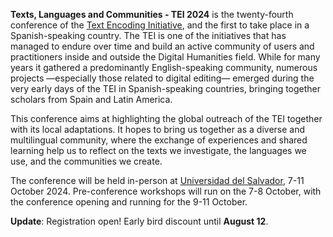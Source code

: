 **Texts, Languages and Communities - TEI 2024** is the twenty-fourth conference of the [Text Encoding Initiative](https://tei-c.org/), and the first to take place in a Spanish-speaking country. The TEI is one of the  initiatives that has managed to endure over time and build an active community of users and practitioners inside and outside the Digital Humanities field. While for many years it gathered a predominantly English-speaking community,  numerous projects —especially those related to digital editing— emerged during the very early days of the TEI in Spanish-speaking countries, bringing together scholars from Spain and Latin America.

This conference aims at highlighting the global outreach of the TEI together with its local adaptations. It hopes to bring us together as a diverse and multilingual community, where the exchange of experiences and shared learning help us to reflect on the texts we investigate, the languages we use, and the communities we create.
    
The conference will be held in-person at [Universidad del Salvador](https://www.google.com/maps/place/Universidad+del+Salvador+-+Rectorado/@-34.6013439,-58.3941206,17z/data=!3m1!4b1!4m6!3m5!1s0x95bccbbceb753a91:0xe6208305d17821e1!8m2!3d-34.6013439!4d-58.3915457!16zL20vMDkwbV92?authuser=6&entry=ttu), 7-11 October 2024. Pre-conference workshops will run on the 7-8 October, with the conference opening and running for the 9-11 October.

**Update**: Registration open! Early bird discount until **August 12**.



